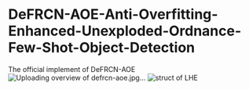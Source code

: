 # DeFRCN-AOE-Anti-Overfitting-Enhanced-Unexploded-Ordnance-Few-Shot-Object-Detection
The official implement of DeFRCN-AOE
![Uploading overview of defrcn-aoe.jpg…]()
![struct of LHE](https://github.com/user-attachments/assets/a2de0748-102e-4dfb-a9df-da3bfb8eb0a8)
